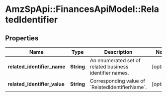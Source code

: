 # AmzSpApi::FinancesApiModel::RelatedIdentifier

## Properties
Name | Type | Description | Notes
------------ | ------------- | ------------- | -------------
**related_identifier_name** | **String** | An enumerated set of related business identifier names. | [optional] 
**related_identifier_value** | **String** | Corresponding value of &#x60;RelatedIdentifierName&#x60;. | [optional] 

